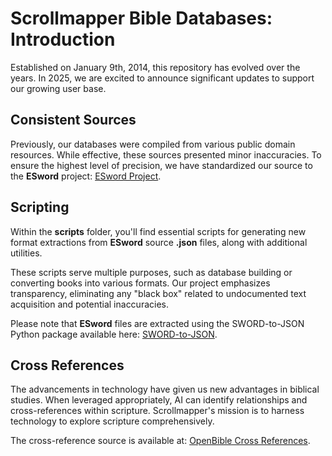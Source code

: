 # Scrollmapper Bible Databases: Introduction

Established on January 9th, 2014, this repository has evolved over the years. In 2025, we are excited to announce significant updates to support our growing user base.

## Consistent Sources

Previously, our databases were compiled from various public domain resources. While effective, these sources presented minor inaccuracies. To ensure the highest level of precision, we have standardized our source to the **ESword** project: [ESword Project](https://crosswire.org/sword/modules/ModDisp.jsp?modType=Bibles&form=MG0AV3).

## Scripting

Within the **scripts** folder, you'll find essential scripts for generating new format extractions from **ESword** source **.json** files, along with additional utilities.

These scripts serve multiple purposes, such as database building or converting books into various formats. Our project emphasizes transparency, eliminating any "black box" related to undocumented text acquisition and potential inaccuracies.

Please note that **ESword** files are extracted using the SWORD-to-JSON Python package available here: [SWORD-to-JSON](https://github.com/wasdin/SWORD-to-JSON).

## Cross References

The advancements in technology have given us new advantages in biblical studies. When leveraged appropriately, AI can identify relationships and cross-references within scripture. Scrollmapper's mission is to harness technology to explore scripture comprehensively.

The cross-reference source is available at: [OpenBible Cross References](http://www.openbible.info/labs/cross-references/).
